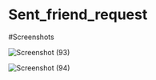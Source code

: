 # Sent_friend_request
#Screenshots

![Screenshot (93)](https://github.com/rohansunarya/Sent_friend_request/assets/144041284/609edf6a-c772-4b39-a160-8402ace73db9)


![Screenshot (94)](https://github.com/rohansunarya/Sent_friend_request/assets/144041284/a6ae20b0-5909-4279-812d-658746356f8e)
